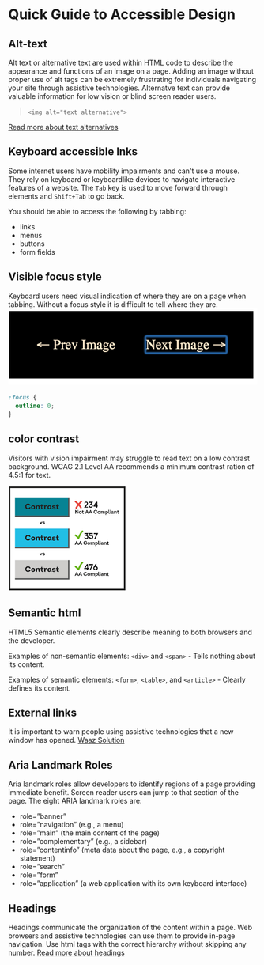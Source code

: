 # Quick Guide to Accessible Design

## Alt-text
Alt text or alternative text are used within HTML code to describe the appearance and functions of an image on a page. Adding an image without proper use of alt tags can be extremely frustrating for individuals navigating your site through assistive technologies. Alternatve text can provide valuable information for low vision or blind screen reader users.
> `<img alt="text alternative">`

[Read more about text alternatives](https://www.abilitynet.org.uk/blog/five-golden-rules-compliant-alt-text "abilitynet.org")

## Keyboard accessible lnks
Some internet users have mobility impairments and can't use a mouse. They rely on keyboard or keyboardlike devices to navigate interactive features of a website. The `Tab` key is used to move forward through elements and `Shift+Tab` to go back.

You should be able to access the following by tabbing:
* links
* menus
* buttons 
* form fields

## Visible focus style
Keyboard users need visual indication of where they are on a page when tabbing. Without a focus style it is difficult to tell where they are.
![Example of a link with focus visible](/focus-visible.png)

```css
:focus {
  outline: 0;
}
```

## color contrast
Visitors with vision impairment may struggle to read text on a low contrast background. WCAG 2.1 Level AA recommends a minimum contrast ration of 4.5:1 for text.

![Color Contrast examples](/contrast.png)

## Semantic html
HTML5 Semantic elements clearly describe meaning to both browsers and the developer.

Examples of non-semantic elements: `<div>` and `<span>` - Tells nothing about its content.

Examples of semantic elements: `<form>`, `<table>`, and `<article>` - Clearly defines its content.

## External links
It is important to warn people using assistive technologies that a new window has opened.
[Waaz Solution](https://waaz.xyz/adding-external-link-indicator-with-css/ "Waaz article about external links")

## Aria Landmark Roles
Aria landmark roles allow developers to identify regions of a page providing immediate benefit. Screen reader users can jump to that section of the page.
The eight ARIA landmark roles are: 
*   role=”banner”
*   role=”navigation” (e.g., a menu)
*   role=”main” (the main content of the page)
*   role=”complementary” (e.g., a sidebar)
*   role=”contentinfo” (meta data about the page, e.g., a copyright statement)
*   role=”search”
*   role=”form”
*   role=”application” (a web application with its own keyboard interface)

## Headings
Headings communicate the organization of the content within a page. Web browsers and assistive technologies can use them to provide in-page navigation. Use html tags with the correct hierarchy without skipping any number.
[Read more about headings](https://www.w3.org/WAI/tutorials/page-structure/headings/ "w3.org")
